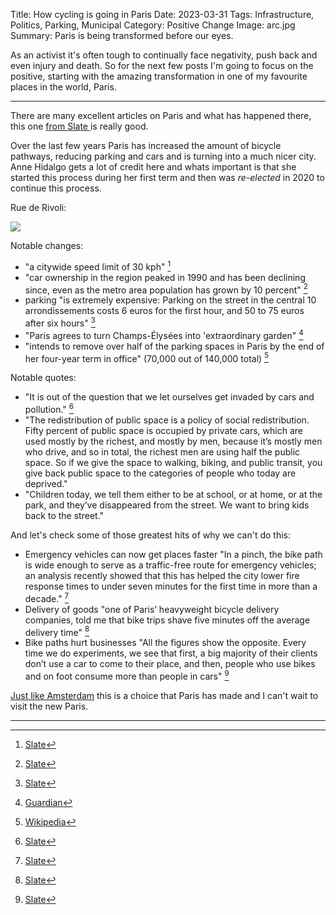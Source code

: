 Title: How cycling is going in Paris
Date: 2023-03-31
Tags: Infrastructure, Politics, Parking, Municipal
Category: Positive Change
Image: arc.jpg
Summary: Paris is being transformed before our eyes.

As an activist it's often tough to continually face negativity, push back and even injury and death. So for the next few posts I'm going to focus on the positive, starting with the amazing transformation in one of my favourite places in the world, Paris.

---

There are many excellent articles on Paris and what has happened there, this one [from Slate ](https://slate.com/business/2023/03/paris-car-ban-bikes-cycling-history-france.html) is really good.

Over the last few years Paris has increased the amount of bicycle pathways, reducing parking and cars and is turning into a much nicer city. Anne Hidalgo gets a lot of credit here and whats important is that she started this process during her first term and then was *re-elected* in 2020 to continue this process.

Rue de Rivoli:

<img src="https://compote.slate.com/images/d24a8365-441c-40ca-af8d-d3ca5a32c78d.jpeg?crop=3120%2C1040%2Cx0%2Cy0&width=1600">

Notable changes:
 
* "a citywide speed limit of 30 kph" [^1]
* "car ownership in the region peaked in 1990 and has been declining since, even as the metro area population has grown by 10 percent" [^1]
* parking "is extremely expensive: Parking on the street in the central 10 arrondissements costs 6 euros for the first hour, and 50 to 75 euros after six hours" [^1]
* "Paris agrees to turn Champs-Élysées into 'extraordinary garden" [^2]
* "intends to remove over half of the parking spaces in Paris by the end of her four-year term in office" (70,000 out of 140,000 total) [^3]

Notable quotes:
* "It is out of the question that we let ourselves get invaded by cars and pollution." [^1]
* "The redistribution of public space is a policy of social redistribution. Fifty percent of public space is occupied by private cars, which are used mostly by the richest, and mostly by men, because it’s mostly men who drive, and so in total, the richest men are using half the public space. So if we give the space to walking, biking, and public transit, you give back public space to the categories of people who today are deprived."
* "Children today, we tell them either to be at school, or at home, or at the park, and they’ve disappeared from the street. We want to bring kids back to the street."

And let's check some of those greatest hits of why we can't do this:

* Emergency vehicles can now get places faster "In a pinch, the bike path is wide enough to serve as a traffic-free route for emergency vehicles; an analysis recently showed that this has helped the city lower fire response times to under seven minutes for the first time in more than a decade." [^1]
* Delivery of goods "one of Paris’ heavyweight bicycle delivery companies, told me that bike trips shave five minutes off the average delivery time" [^1]
* Bike paths hurt businesses "All the figures show the opposite. Every time we do experiments, we see that first, a big majority of their clients don’t use a car to come to their place, and then, people who use bikes and on foot consume more than people in cars" [^4]

[Just like Amsterdam](https://beyondcars.ca/we-arent-amsterdam.html) this is a choice that Paris has made and I can't wait to visit the new Paris.

---

[^1]: [Slate](https://slate.com/business/2023/03/paris-car-ban-bikes-cycling-history-france.html)
[^2]: [Guardian](https://www.theguardian.com/world/2021/jan/10/)
[^3]: [Wikipedia](https://en.wikipedia.org/wiki/Anne_Hidalgo)
[^4]: [Slate](https://slate.com/business/2021/09/paris-cars-bicycles-walking-david-belliard-anne-hidalgo.html)
